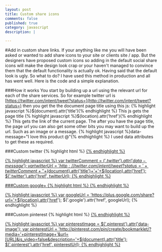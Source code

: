 ```yaml
---
layout: post
title: Custom share icons
comments: false
published: true
category: javascript
description: |

---
```

#Add in custom share links.
If your anything like me you will have been asked or wanted to add share icons to your site or clients site / app. But the designers have proposed custom icons so adding in the default social share icons will make the design look crap or your haven't managed to convince them that the default functionality is actually ok. Having said that the default look is ugly. So what to do? I have used this method in production and all has went well. Here is the code and a simple explanation.

###How it works
You start by building up a url using the relevant url for each of the share services. So for example twitter url is [https://twitter.com/intent/tweet?status=](http://twitter.com/intent/tweet?status=) then you get the the document page title using this js:
{% highlight javascript %}$(document).attr('title'){% endhighlight %} This js gets the page title
{% highlight javascript %}$(location).attr('href'){% endhighlight %} This gets the link of the current page.
The after you have the page title, the page url you can also get some other bits you may want to build up the url. Such as an image or a message.
{% highlight javascript %}data-message="I love this product @"{% endhighlight %} I used data attributes to get these as required.


###Custom twitter
{% highlight html %}
      <a class="twitter" href="#" data-message="I love this product @" title="Share this on twitter">
{% endhighlight %}

{% highlight javascript %}
  var twitterComment = $('.twitter').attr('data-message');
  var twitterUrl = 'http://twitter.com/intent/tweet?status='+twitterComment+' '+$(document).attr('title')+'+'+$(location).attr('href');
  $('.twitter').attr('href', twitterUrl);
{% endhighlight %}


###Custom google+
{% highlight html %}
      <a class="google" href="http://www.plus.google.com/" title="Share this on google plus">
{% endhighlight %}


{% highlight javascript %}
  var googleUrl = 'https://plus.google.com/share?url='+$(location).attr('href');
  $('.google').attr('href', googleUrl);
{% endhighlight %}


###Custom pinterest
{% highlight html %}
      <a class="pinterest" data-image="http://link-to-image-url" href="http://pinterest.com" title="Share on pinterest">
{% endhighlight %}

{% highlight javascript %}
  var pinterestImage = $('.pinterest').attr('data-image');
  var pinterestUrl = 'http://pinterest.com/pin/create/bookmarklet/?media='+pinterestImage+'&url=[URL]&is_video=false&description='+$(document).attr('title');
  $('.pinterest').attr('href', pinterestUrl);
{% endhighlight %}
